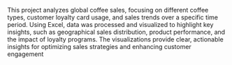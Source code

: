This project analyzes global coffee sales, focusing on different coffee types, customer loyalty card usage, and sales trends over a specific time period. Using Excel, data was processed and visualized to highlight key insights, such as geographical sales distribution, product performance, and the impact of loyalty programs. The visualizations provide clear, actionable insights for optimizing sales strategies and enhancing customer engagement
